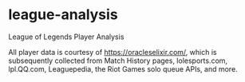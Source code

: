 # league-analysis
League of Legends Player Analysis

All player data is courtesy of https://oracleselixir.com/, which is subsequently collected from Match History pages, lolesports.com, lpl.QQ.com, Leaguepedia, the Riot Games solo queue APIs, and more. 
